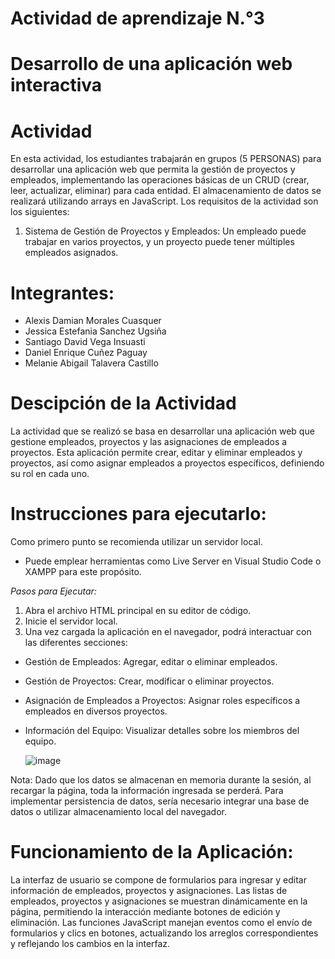 
# Actividad de aprendizaje N.°3
# Desarrollo de una aplicación web interactiva

# Actividad

En esta actividad, los estudiantes trabajarán en grupos (5 PERSONAS) para desarrollar una aplicación web que permita la gestión de proyectos y empleados, implementando las operaciones básicas de un CRUD (crear, leer, actualizar, eliminar) para cada entidad. 
El almacenamiento de datos se realizará utilizando arrays en JavaScript.
Los requisitos de la actividad son los siguientes:

1.	Sistema de Gestión de Proyectos y Empleados: Un empleado puede trabajar en varios proyectos, y un proyecto puede tener múltiples empleados asignados.

# Integrantes:

- Alexis Damian Morales Cuasquer
- Jessica Estefania Sanchez Ugsiña
- Santiago David Vega Insuasti
- Daniel Enrique Cuñez Paguay
- Melanie Abigail Talavera Castillo

# Descipción de la Actividad

La actividad que se realizó se basa en desarrollar una aplicación web que gestione empleados, proyectos y las asignaciones de empleados a proyectos. Esta aplicación permite crear, editar y eliminar empleados y proyectos, así como asignar empleados a proyectos específicos, definiendo su rol en cada uno.

# Instrucciones para ejecutarlo:

Como primero punto se recomienda utilizar un servidor local.
- Puede emplear herramientas como Live Server en Visual Studio Code o XAMPP para este propósito.
  
*Pasos para Ejecutar:*

1. Abra el archivo HTML principal en su editor de código.
2. Inicie el servidor local.
3. Una vez cargada la aplicación en el navegador, podrá interactuar con las diferentes secciones:
- Gestión de Empleados: Agregar, editar o eliminar empleados.
- Gestión de Proyectos: Crear, modificar o eliminar proyectos.
- Asignación de Empleados a Proyectos: Asignar roles específicos a empleados en diversos proyectos.
- Información del Equipo: Visualizar detalles sobre los miembros del equipo.

  ![image](https://github.com/user-attachments/assets/7562b0b3-9ffb-4baf-9040-a766e9fe33cf)


Nota: Dado que los datos se almacenan en memoria durante la sesión, al recargar la página, toda la información ingresada se perderá. Para implementar persistencia de datos, sería necesario integrar una base de datos o utilizar almacenamiento local del navegador.

# Funcionamiento de la Aplicación:

La interfaz de usuario se compone de formularios para ingresar y editar información de empleados, proyectos y asignaciones.
Las listas de empleados, proyectos y asignaciones se muestran dinámicamente en la página, permitiendo la interacción mediante botones de edición y eliminación.
Las funciones JavaScript manejan eventos como el envío de formularios y clics en botones, actualizando los arreglos correspondientes y reflejando los cambios en la interfaz.

